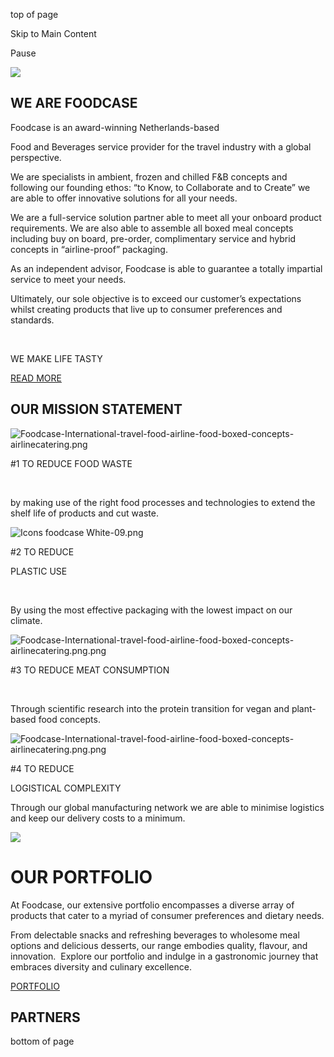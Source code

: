 top of page

Skip to Main Content

Pause

![](https://static.wixstatic.com/media/e060a4_9af3f4ad930b4b9f8bd275037dbf25eff000.jpg/v1/fill/w_1698,h_1080,al_c,q_85,usm_0.33_1.00_0.00,enc_avif,quality_auto/e060a4_9af3f4ad930b4b9f8bd275037dbf25eff000.jpg)

## WE ARE   FOODCASE

Foodcase is an award-winning Netherlands-based

Food and Beverages service provider for the travel industry with a global perspective.

We are specialists in ambient, frozen and chilled F&B concepts and following our founding ethos: “to Know, to Collaborate and to Create” we are able to offer innovative solutions for all your needs.

We are a full-service solution partner able to meet all your onboard product requirements. We are also able to assemble all boxed meal concepts including buy on board, pre-order, complimentary service and hybrid concepts in “airline-proof” packaging.

As an independent advisor, Foodcase is able to guarantee a totally impartial service to meet your needs.

Ultimately, our sole objective is to exceed our customer’s expectations whilst creating products that live up to consumer preferences and standards.

​

WE MAKE LIFE TASTY

[READ MORE](https://www.foodcase-international.com/About)

## OUR MISSION STATEMENT

![Foodcase-International-travel-food-airline-food-boxed-concepts-airlinecatering.png](https://static.wixstatic.com/media/e060a4_04db86f91de14828bdc51a039ef22096~mv2.png/v1/fill/w_215,h_191,al_c,q_85,usm_0.66_1.00_0.01,enc_avif,quality_auto/Foodcase-International-travel-food-airline-food-boxed-concepts-airlinecatering.png)

#1 TO REDUCE FOOD WASTE

​

by making use of the right food processes and technologies to extend the shelf life of products and cut waste.

![Icons foodcase White-09.png](https://static.wixstatic.com/media/e060a4_56862104621e447cbd0525ec897a7837~mv2.png/v1/fill/w_215,h_191,al_c,q_85,usm_0.66_1.00_0.01,enc_avif,quality_auto/Icons%20foodcase%20White-09.png)

#2 TO REDUCE

PLASTIC USE

​

By using the most effective packaging with the lowest impact on our climate.

![Foodcase-International-travel-food-airline-food-boxed-concepts-airlinecatering.png.png](https://static.wixstatic.com/media/e060a4_ee7e3c03c6834bc685558c89cd9a972d~mv2.png/v1/fill/w_215,h_191,al_c,q_85,usm_0.66_1.00_0.01,enc_avif,quality_auto/Foodcase-International-travel-food-airline-food-boxed-concepts-airlinecatering_png.png)

#3 TO REDUCE MEAT CONSUMPTION

​

Through scientific research into the protein transition for vegan and plant-based food concepts.

![Foodcase-International-travel-food-airline-food-boxed-concepts-airlinecatering.png.png](https://static.wixstatic.com/media/e060a4_b25cffa0bca24d0592284b3b95fec821~mv2.png/v1/fill/w_215,h_191,al_c,q_85,usm_0.66_1.00_0.01,enc_avif,quality_auto/Foodcase-International-travel-food-airline-food-boxed-concepts-airlinecatering_png.png)

#4 TO REDUCE

LOGISTICAL COMPLEXITY​

Through our global manufacturing network we are able to minimise logistics and keep our delivery costs to a minimum.

![](https://static.wixstatic.com/media/e060a4_c6aa379da02e4a8ba341a44c893f9ef5~mv2.jpg/v1/fill/w_893,h_387,al_c,q_80,enc_avif,quality_auto/e060a4_c6aa379da02e4a8ba341a44c893f9ef5~mv2.jpg)

# OUR PORTFOLIO

At Foodcase, our extensive portfolio encompasses a diverse array of products that cater to a myriad of consumer preferences and dietary needs.

From delectable snacks and refreshing beverages to wholesome meal options and delicious desserts, our range embodies quality, flavour, and innovation.  Explore our portfolio and indulge in a gastronomic journey that embraces diversity and culinary excellence.

[PORTFOLIO](https://www.foodcase-international.com/Portfolio)

## PARTNERS

bottom of page